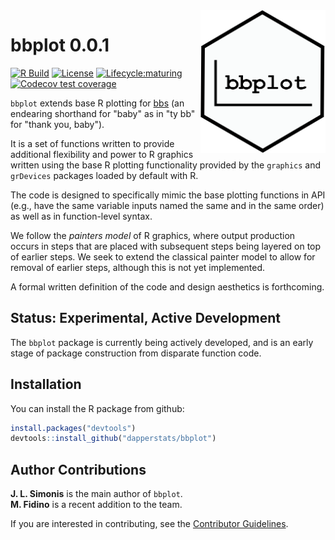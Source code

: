 <img src="man/figures/bbplot.png" alt="hexagon software logo, white background with black outline and a black L shaped plot border and the text bbplot in computer code typeface" width="200px" align="right">

# bbplot 0.0.1

[![R Build](https://github.com/dapperstats/bbplot/actions/workflows/r.yml/badge.svg)](https://github.com/dapperstats/bbplot/actions/workflows/r.yml)
[![License](https://img.shields.io/badge/license-MIT-blue.svg)](https://raw.githubusercontent.com/dapperstats/bbplot/master/LICENSE)
[![Lifecycle:maturing](https://img.shields.io/badge/lifecycle-experimental-orange.svg)](https://www.tidyverse.org/lifecycle/#experimental)
[![Codecov test coverage](https://img.shields.io/codecov/c/github/dapperstats/bbplot/master.svg)](https://codecov.io/github/dapperstats/bbplot/branch/master)

`bbplot` extends base R plotting for [bbs](https://www.computerhope.com/jargon/b/bb.htm) (an endearing shorthand for "baby" as in "ty bb" for "thank you, baby").

It is a set of functions written to provide additional flexibility and power to R graphics written using the base R plotting functionality provided by the `graphics` and `grDevices` packages loaded by default with R.

The code is designed to specifically mimic the base plotting functions in API (e.g., have the same variable inputs named the same and in the same order) as well as in function-level syntax. 

We follow the *painters model* of R graphics, where output production occurs in steps that are placed with subsequent steps being layered on top of earlier steps. 
We seek to extend the classical painter model to allow for removal of earlier steps, although this is not yet implemented. 

A formal written definition of the code and design aesthetics is forthcoming.

## Status: Experimental, Active Development

The `bbplot` package is currently being actively developed, and is an early stage of package construction from disparate function code.

## Installation

You can install the R package from github:

```r
install.packages("devtools")
devtools::install_github("dapperstats/bbplot")
```

## Author Contributions

**J. L. Simonis** is the main author of `bbplot`.  
**M. Fidino** is a recent addition to the team.

If you are interested in contributing, see the [Contributor Guidelines](https://github.com/dapperstats/bbplot/blob/master/CONTRIBUTING.md).
